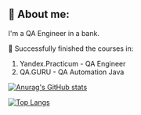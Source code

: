 
## :speak_no_evil:  About me:
I'm a QA Engineer in a bank.

:feet:
Successfully finished the courses in: 
1) Yandex.Practicum - QA Engineer
2) QA.GURU - QA Automation Java


[![Anurag's GitHub stats](https://github-readme-stats.vercel.app/api?username=StanislavDZ&show_icons=true&theme=radical)](https://github.com/StanislavDZ/github-readme-stats)

[![Top Langs](https://github-readme-stats.vercel.app/api/top-langs/?username=StanislavDZ&layout=compact)](https://github.com/StanislavDZ/github-readme-stats)

